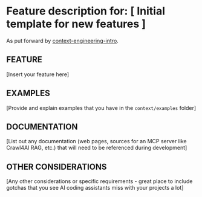 # Feature description for: [ Initial template for new features ]

As put forward by [context-engineering-intro](https://github.com/qte77/context-engineering-intro).

## FEATURE

[Insert your feature here]

## EXAMPLES

[Provide and explain examples that you have in the `context/examples` folder]

## DOCUMENTATION

[List out any documentation (web pages, sources for an MCP server like Crawl4AI RAG, etc.) that will need to be referenced during development]

## OTHER CONSIDERATIONS

[Any other considerations or specific requirements - great place to include gotchas that you see AI coding assistants miss with your projects a lot]
